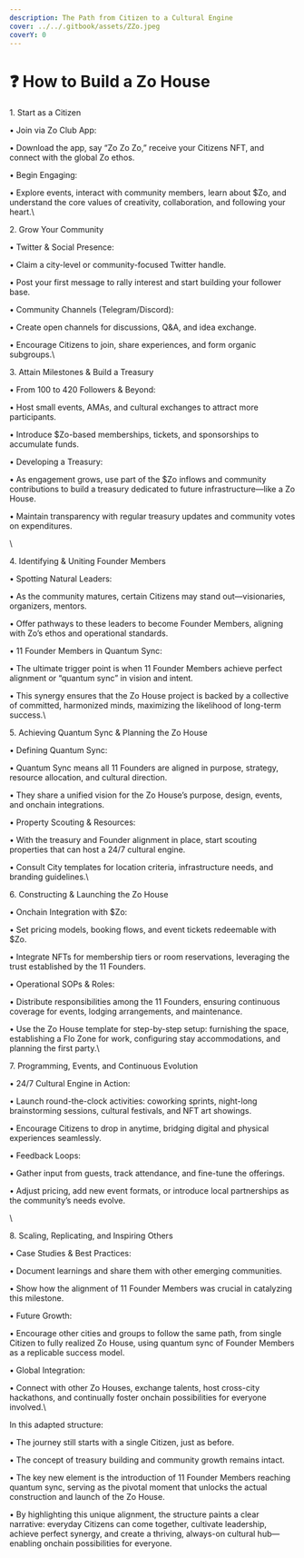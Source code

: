 ```yaml
---
description: The Path from Citizen to a Cultural Engine
cover: ../../.gitbook/assets/ZZo.jpeg
coverY: 0
---
```


# ❓ How to Build a Zo House

1\. Start as a Citizen

• Join via Zo Club App:

• Download the app, say “Zo Zo Zo,” receive your Citizens NFT, and connect with the global Zo ethos.

• Begin Engaging:

• Explore events, interact with community members, learn about $Zo, and understand the core values of creativity, collaboration, and following your heart.\


2\. Grow Your Community

• Twitter & Social Presence:

• Claim a city-level or community-focused Twitter handle.

• Post your first message to rally interest and start building your follower base.

• Community Channels (Telegram/Discord):

• Create open channels for discussions, Q\&A, and idea exchange.

• Encourage Citizens to join, share experiences, and form organic subgroups.\


3\. Attain Milestones & Build a Treasury

• From 100 to 420 Followers & Beyond:

• Host small events, AMAs, and cultural exchanges to attract more participants.

• Introduce $Zo-based memberships, tickets, and sponsorships to accumulate funds.

• Developing a Treasury:

• As engagement grows, use part of the $Zo inflows and community contributions to build a treasury dedicated to future infrastructure—like a Zo House.

• Maintain transparency with regular treasury updates and community votes on expenditures.

\


4\. Identifying & Uniting Founder Members

• Spotting Natural Leaders:

• As the community matures, certain Citizens may stand out—visionaries, organizers, mentors.

• Offer pathways to these leaders to become Founder Members, aligning with Zo’s ethos and operational standards.

• 11 Founder Members in Quantum Sync:

• The ultimate trigger point is when 11 Founder Members achieve perfect alignment or “quantum sync” in vision and intent.

• This synergy ensures that the Zo House project is backed by a collective of committed, harmonized minds, maximizing the likelihood of long-term success.\


5\. Achieving Quantum Sync & Planning the Zo House

• Defining Quantum Sync:

• Quantum Sync means all 11 Founders are aligned in purpose, strategy, resource allocation, and cultural direction.

• They share a unified vision for the Zo House’s purpose, design, events, and onchain integrations.

• Property Scouting & Resources:

• With the treasury and Founder alignment in place, start scouting properties that can host a 24/7 cultural engine.

• Consult City templates for location criteria, infrastructure needs, and branding guidelines.\


6\. Constructing & Launching the Zo House

• Onchain Integration with $Zo:

• Set pricing models, booking flows, and event tickets redeemable with $Zo.

• Integrate NFTs for membership tiers or room reservations, leveraging the trust established by the 11 Founders.

• Operational SOPs & Roles:

• Distribute responsibilities among the 11 Founders, ensuring continuous coverage for events, lodging arrangements, and maintenance.

• Use the Zo House template for step-by-step setup: furnishing the space, establishing a Flo Zone for work, configuring stay accommodations, and planning the first party.\


7\. Programming, Events, and Continuous Evolution

• 24/7 Cultural Engine in Action:

• Launch round-the-clock activities: coworking sprints, night-long brainstorming sessions, cultural festivals, and NFT art showings.

• Encourage Citizens to drop in anytime, bridging digital and physical experiences seamlessly.

• Feedback Loops:

• Gather input from guests, track attendance, and fine-tune the offerings.

• Adjust pricing, add new event formats, or introduce local partnerships as the community’s needs evolve.

\


8\. Scaling, Replicating, and Inspiring Others

• Case Studies & Best Practices:

• Document learnings and share them with other emerging communities.

• Show how the alignment of 11 Founder Members was crucial in catalyzing this milestone.

• Future Growth:

• Encourage other cities and groups to follow the same path, from single Citizen to fully realized Zo House, using quantum sync of Founder Members as a replicable success model.

• Global Integration:

• Connect with other Zo Houses, exchange talents, host cross-city hackathons, and continually foster onchain possibilities for everyone involved.\


In this adapted structure:

• The journey still starts with a single Citizen, just as before.

• The concept of treasury building and community growth remains intact.

• The key new element is the introduction of 11 Founder Members reaching quantum sync, serving as the pivotal moment that unlocks the actual construction and launch of the Zo House.

• By highlighting this unique alignment, the structure paints a clear narrative: everyday Citizens can come together, cultivate leadership, achieve perfect synergy, and create a thriving, always-on cultural hub—enabling onchain possibilities for everyone.
